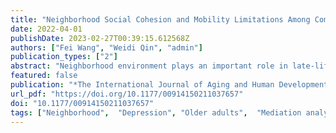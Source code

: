 ```yaml
---
title: "Neighborhood Social Cohesion and Mobility Limitations Among Community-Dwelling Older Americans: The Mediating Roles of Depressive Symptoms and Mastery"
date: 2022-04-01
publishDate: 2023-02-27T00:39:15.612568Z
authors: ["Fei Wang", "Weidi Qin", "admin"]
publication_types: ["2"]
abstract: "Neighborhood environment plays an important role in late-life health; yet, the social aspect of neighborhood environment and its impact on mobility limitations have rarely been examined. This nonexperimental, cross-sectional study examines the relationship between neighborhood social cohesion and mobility limitations and the potential mediators (i.e., depressive symptoms, mastery) of this relationship. A total of 8,317 Americans aged 65 years and older were selected from the Health and Retirement Study. Using ordinary least squares regressions, this study shows that neighborhood social cohesion was negatively associated with mobility limitations (B??=???0.04, p?"
featured: false
publication: "*The International Journal of Aging and Human Development*"
url_pdf: "https://doi.org/10.1177/00914150211037657"
doi: "10.1177/00914150211037657"
tags: ["Neighborhood",  "Depression", "Older adults",  "Mediation analysis", "Mobility Limitations", "HRS"]
---
```


